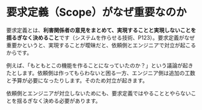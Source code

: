 # 要求定義（Scope）がなぜ重要なのか

要求定義とは、**利害関係者の意見をまとめて、実現することと実現しないことを揺るぎなく決めること**です（システムを作らせる技術、P123）。要求定義がなぜ重要かというと、実現することが曖昧だと、依頼側とエンジニアで対立が起こるからです。

例えば、「もともとこの機能を作ることになっていたのか？」という議論が起きたとします。依頼側は作ってもらわないと困る一方、エンジニア側は追加の工数と予算が必要になったりします。そのため対立が起きます。

依頼側とエンジニアが対立しないためにも、要求定義ではやることとやらないことを揺るぎなく決める必要があります。
